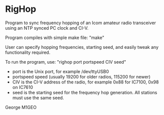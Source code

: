 # RigHop
Program to sync frequency hopping of an Icom amateur radio transceiver using an NTP synced PC clock and CI-V.

Program compiles with simple make file:  "make"

User can specify hopping frequencies, starting seed, and easily tweak any functionality required.

To run the program, use:  "righop port portspeed CIV seed"

 - port is the Unix port, for example /dev/ttyUSB0
 - portspeed speed (usually 19200 for older radios, 115200 for newer)
 - CIV is the CI-V address of the radio, for example 0x88 for IC7100, 0x98 on IC7610
 - seed is the starting seed for the frequency hop generation. All stations must use the same seed.

George
M1GEO
